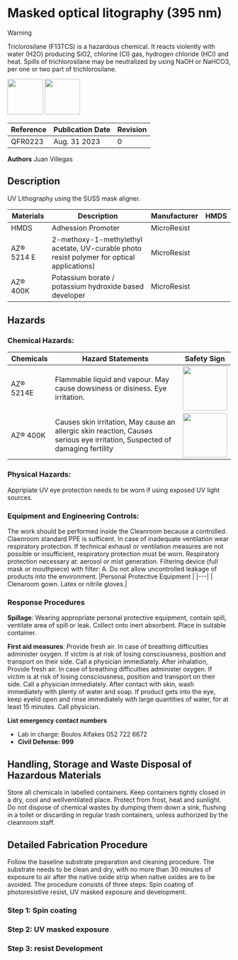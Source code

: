 # Masked optical litography (395 nm)
> [!WARNING]
> Triclorosilane (F13TCS) is a hazardous chemical. It reacts violently with water (H2O) producing SiO2, chlorine (Cl) gas, hydrogen chloride (HCl) and heat. Spills of trichlorosilane may be neutralized by using NaOH or NaHCO3, per one or two part of trichlorosilane.

<img src ="https://github.com/tii-qfoundry/SOP/assets/14344419/aabde309-ce50-4a38-96ea-d14960f12dff" width=80>
<img src ="https://github.com/tii-qfoundry/SOP/assets/14344419/0f23548a-2527-4fba-8606-0671c52ff9fd" width=80>

| Reference | Publication Date | Revision |
|----|----|----|
|QFR0223 | Aug. 31 2023 | 0 |


**Authors**
Juan Villegas

##   Description
UV Lithography using the SUSS mask aligner. 

|Materials| Description | Manufacturer | HMDS|
|---|---|---|---|
|HMDS | Adhession Promoter | MicroResist | |
|AZ® 5214 E | 2-methoxy-1-methylethyl acetate, UV-curable photo resist polymer for optical applications) | MicroResist | |
|AZ® 400K   | Potassium borate / potassium hydroxide based developer | MicroResist | |

##   Hazards
### Chemical Hazards:
|Chemicals|**Hazard Statements**|Safety Sign|
|---|---|---|
| AZ® 5214E | Flammable liquid and vapour. May cause dowsiness or disiness. Eye irritation. | <img src="https://github.com/tii-qfoundry/SOP/assets/14344419/2fa2500f-24ba-4ebb-b336-3bcfadfad11b" width=100> |
| AZ® 400K  | Causes skin irritation, May cause an allergic skin reaction, Causes serious eye irritation, Suspected of damaging fertility | <img src="https://github.com/tii-qfoundry/SOP/assets/14344419/689ceab3-1ca7-4d27-8ae1-16cf1b371465" width=100>  |




### Physical Hazards:
Appripiate UV eye protection needs to be worn if using exposed UV light sources.
### Equipment and Engineering Controls:
The work should be performed inside the Cleanroom because a controlled. Claenroom standard PPE is sufficent. In case of inadequate ventilation wear respiratory protection. 
If technical exhaust or ventilation measures are not possible or insufficient, respiratory protection must be worn. Respiratory protection necessary at: aerosol or
mist generation. Filtering device (full mask or mouthpiece) with filter: A. Do not allow uncontrolled leakage of products into the environment.
|Personal Protective Equipment |
|---|
| Clenaroom gown. Latex or nitrile gloves.|

### Response Procedures
**Spillage**: Wearing appropriate personal protective equipment, contain spill, ventilate area of spill or leak. Collect onto inert absorbent. Place in suitable container.

**First aid measures**: Provide fresh air. In case of breathing difficulties administer oxygen. If victim is at
risk of losing consciousness, position and transport on their side. Call a physician immediately. After
inhalation, Provide fresh air. In case of breathing difficulties administer oxygen. If victim is at risk of
losing consciousness, position and transport on their side. Call a physician immediately. After contact
with skin, wash immediately with plenty of water and soap. If product gets into the eye, keep eyelid
open and rinse immediately with large quantities of water, for at least 15 minutes. Call physician.

**List emergency contact numbers**
- Lab in charge: Boulos Alfakes 052 722 6672
- **Civil Defense: 999**

## Handling, Storage and Waste Disposal of Hazardous Materials
Store all chemicals in labelled containers. Keep containers tightly closed in a dry, cool and wellventilated place. Protect from frost, heat and sunlight.
Do not dispose of chemical wastes by dumping them down a sink, flushing in a toilet or discarding in regular trash containers, unless authorized by the cleanroom staff. 


## Detailed Fabrication Procedure

Follow the baseline substrate preparation and cleaning procedure. The substrate needs to be clean and dry, with no more than 30 minutes of exposure to air after the native oxide strip  when native oxides are to be avoided. The procedure consists of three steps: Spin coating of photoresistive resist, UV masked exposure and development.

### Step 1: Spin coating

### Step 2: UV masked exposure

### Step 3: resist Development


